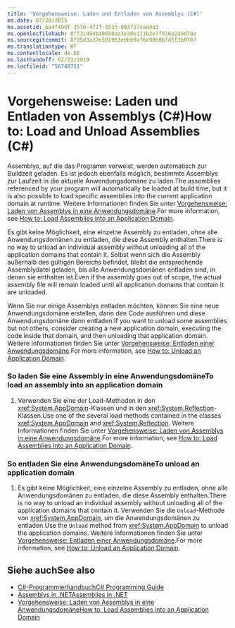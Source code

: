 ```yaml
---
title: 'Vorgehensweise: Laden und Entladen von Assemblys (C#)'
ms.date: 07/20/2015
ms.assetid: 6a4f490f-3576-471f-9533-003737cad4a3
ms.openlocfilehash: 0ff3c494b40650da1e30e111b2e7f916e249d78a
ms.sourcegitcommit: 8f95d3a37e591963ebbb9af6e90686fd5f3b8707
ms.translationtype: HT
ms.contentlocale: de-DE
ms.lasthandoff: 02/23/2019
ms.locfileid: "56748751"
---
```

# <a name="how-to-load-and-unload-assemblies-c"></a><span data-ttu-id="ce532-102">Vorgehensweise: Laden und Entladen von Assemblys (C#)</span><span class="sxs-lookup"><span data-stu-id="ce532-102">How to: Load and Unload Assemblies (C#)</span></span>
<span data-ttu-id="ce532-103">Assemblys, auf die das Programm verweist, werden automatisch zur Buildzeit geladen. Es ist jedoch ebenfalls möglich, bestimmte Assemblys zur Laufzeit in die aktuelle Anwendungsdomäne zu laden.</span><span class="sxs-lookup"><span data-stu-id="ce532-103">The assemblies referenced by your program will automatically be loaded at build time, but it is also possible to load specific assemblies into the current application domain at runtime.</span></span> <span data-ttu-id="ce532-104">Weitere Informationen finden Sie unter [Vorgehensweise: Laden von Assemblys in eine Anwendungsdomäne](../../../../framework/app-domains/how-to-load-assemblies-into-an-application-domain.md).</span><span class="sxs-lookup"><span data-stu-id="ce532-104">For more information, see [How to: Load Assemblies into an Application Domain](../../../../framework/app-domains/how-to-load-assemblies-into-an-application-domain.md).</span></span>  
  
 <span data-ttu-id="ce532-105">Es gibt keine Möglichkeit, eine einzelne Assembly zu entladen, ohne alle Anwendungsdomänen zu entladen, die diese Assembly enthalten.</span><span class="sxs-lookup"><span data-stu-id="ce532-105">There is no way to unload an individual assembly without unloading all of the application domains that contain it.</span></span> <span data-ttu-id="ce532-106">Selbst wenn sich die Assembly außerhalb des gültigen Bereichs befindet, bleibt die entsprechende Assemblydatei geladen, bis alle Anwendungsdomänen entladen sind, in denen sie enthalten ist.</span><span class="sxs-lookup"><span data-stu-id="ce532-106">Even if the assembly goes out of scope, the actual assembly file will remain loaded until all application domains that contain it are unloaded.</span></span>  
  
 <span data-ttu-id="ce532-107">Wenn Sie nur einige Assemblys entladen möchten, können Sie eine neue Anwendungsdomäne erstellen, darin den Code ausführen und diese Anwendungsdomäne dann entladen.</span><span class="sxs-lookup"><span data-stu-id="ce532-107">If you want to unload some assemblies but not others, consider creating a new application domain, executing the code inside that domain, and then unloading that application domain.</span></span> <span data-ttu-id="ce532-108">Weitere Informationen finden Sie unter [Vorgehensweise: Entladen einer Anwendungsdomäne](../../../../framework/app-domains/how-to-unload-an-application-domain.md).</span><span class="sxs-lookup"><span data-stu-id="ce532-108">For more information, see [How to: Unload an Application Domain](../../../../framework/app-domains/how-to-unload-an-application-domain.md).</span></span>  
  
### <a name="to-load-an-assembly-into-an-application-domain"></a><span data-ttu-id="ce532-109">So laden Sie eine Assembly in eine Anwendungsdomäne</span><span class="sxs-lookup"><span data-stu-id="ce532-109">To load an assembly into an application domain</span></span>  
  
1.  <span data-ttu-id="ce532-110">Verwenden Sie eine der Load-Methoden in den <xref:System.AppDomain>-Klassen und in den <xref:System.Reflection>-Klassen.</span><span class="sxs-lookup"><span data-stu-id="ce532-110">Use one of the several load methods contained in the classes <xref:System.AppDomain> and <xref:System.Reflection>.</span></span> <span data-ttu-id="ce532-111">Weitere Informationen finden Sie unter [Vorgehensweise: Laden von Assemblys in eine Anwendungsdomäne](../../../../framework/app-domains/how-to-load-assemblies-into-an-application-domain.md).</span><span class="sxs-lookup"><span data-stu-id="ce532-111">For more information, see [How to: Load Assemblies into an Application Domain](../../../../framework/app-domains/how-to-load-assemblies-into-an-application-domain.md).</span></span>  
  
### <a name="to-unload-an-application-domain"></a><span data-ttu-id="ce532-112">So entladen Sie eine Anwendungsdomäne</span><span class="sxs-lookup"><span data-stu-id="ce532-112">To unload an application domain</span></span>  
  
1.  <span data-ttu-id="ce532-113">Es gibt keine Möglichkeit, eine einzelne Assembly zu entladen, ohne alle Anwendungsdomänen zu entladen, die diese Assembly enthalten.</span><span class="sxs-lookup"><span data-stu-id="ce532-113">There is no way to unload an individual assembly without unloading all of the application domains that contain it.</span></span> <span data-ttu-id="ce532-114">Verwenden Sie die `Unload`-Methode von <xref:System.AppDomain>, um die Anwendungsdomänen zu entladen.</span><span class="sxs-lookup"><span data-stu-id="ce532-114">Use the `Unload` method from <xref:System.AppDomain> to unload the application domains.</span></span> <span data-ttu-id="ce532-115">Weitere Informationen finden Sie unter [Vorgehensweise: Entladen einer Anwendungsdomäne](../../../../framework/app-domains/how-to-unload-an-application-domain.md).</span><span class="sxs-lookup"><span data-stu-id="ce532-115">For more information, see [How to: Unload an Application Domain](../../../../framework/app-domains/how-to-unload-an-application-domain.md).</span></span>  
  
## <a name="see-also"></a><span data-ttu-id="ce532-116">Siehe auch</span><span class="sxs-lookup"><span data-stu-id="ce532-116">See also</span></span>

- [<span data-ttu-id="ce532-117">C#-Programmierhandbuch</span><span class="sxs-lookup"><span data-stu-id="ce532-117">C# Programming Guide</span></span>](../../../../csharp/programming-guide/index.md)
- [<span data-ttu-id="ce532-118">Assemblys in .NET</span><span class="sxs-lookup"><span data-stu-id="ce532-118">Assemblies in .NET</span></span>](../../../../standard/assembly/index.md)
- [<span data-ttu-id="ce532-119">Vorgehensweise: Laden von Assemblys in eine Anwendungsdomäne</span><span class="sxs-lookup"><span data-stu-id="ce532-119">How to: Load Assemblies into an Application Domain</span></span>](../../../../framework/app-domains/how-to-load-assemblies-into-an-application-domain.md)
